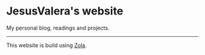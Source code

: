 # JesusValera's website

My personal blog, readings and projects.

---

This website is build using [Zola](https://www.getzola.org/documentation/getting-started/overview/).
